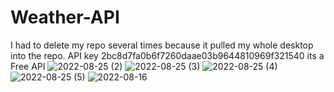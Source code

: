 # Weather-API
I had to delete my repo several times because it pulled my whole desktop into the repo. 
    API key 2bc8d7fa0b6f7260daae03b9644810969f321540 its a Free API
![2022-08-25 (2)](https://user-images.githubusercontent.com/103152585/186754756-3e6bc6cd-225d-4f7c-ab21-0a48ede057e7.png)
![2022-08-25 (3)](https://user-images.githubusercontent.com/103152585/186754781-7e4e4b8b-fe37-4b8a-a1e0-8cf932f70fa6.png)
![2022-08-25 (4)](https://user-images.githubusercontent.com/103152585/186754793-7b95bf8f-aa5a-4252-87e0-86ce2497a3fe.png)
![2022-08-25 (5)](https://user-images.githubusercontent.com/103152585/186754805-0314c9ad-241a-49a8-ba45-d056108254b3.png)
![2022-08-16](https://user-images.githubusercontent.com/103152585/186754859-7ec35fa2-9382-4f07-9170-5bf3ad451d9a.png)
